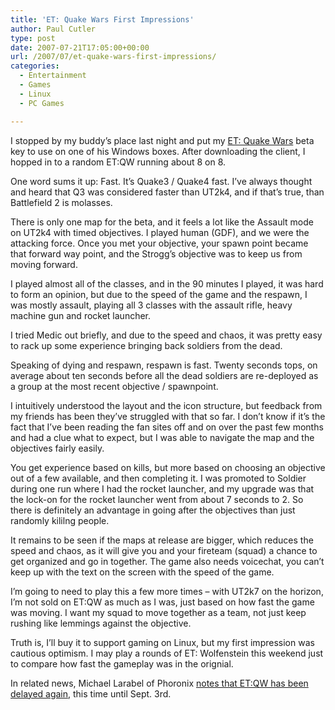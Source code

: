 ```yaml
---
title: 'ET: Quake Wars First Impressions'
author: Paul Cutler
type: post
date: 2007-07-21T17:05:00+00:00
url: /2007/07/et-quake-wars-first-impressions/
categories:
  - Entertainment
  - Games
  - Linux
  - PC Games

---
```

I stopped by my buddy&#8217;s place last night and put my [ET: Quake Wars][1] beta key to use on one of his Windows boxes. After downloading the client, I hopped in to a random ET:QW running about 8 on 8.

One word sums it up: Fast. It&#8217;s Quake3 / Quake4 fast. I&#8217;ve always thought and heard that Q3 was considered faster than UT2k4, and if that&#8217;s true, than Battlefield 2 is molasses.

There is only one map for the beta, and it feels a lot like the Assault mode on UT2k4 with timed objectives. I played human (GDF), and we were the attacking force. Once you met your objective, your spawn point became that forward way point, and the Strogg&#8217;s objective was to keep us from moving forward.

I played almost all of the classes, and in the 90 minutes I played, it was hard to form an opinion, but due to the speed of the game and the respawn, I was mostly assault, playing all 3 classes with the assault rifle, heavy machine gun and rocket launcher.

I tried Medic out briefly, and due to the speed and chaos, it was pretty easy to rack up some experience bringing back soldiers from the dead.

Speaking of dying and respawn, respawn is fast. Twenty seconds tops, on average about ten seconds before all the dead soldiers are re-deployed as a group at the most recent objective / spawnpoint.

I intuitively understood the layout and the icon structure, but feedback from my friends has been they&#8217;ve struggled with that so far. I don&#8217;t know if it&#8217;s the fact that I&#8217;ve been reading the fan sites off and on over the past few months and had a clue what to expect, but I was able to navigate the map and the objectives fairly easily.

You get experience based on kills, but more based on choosing an objective out of a few available, and then completing it. I was promoted to Soldier during one run where I had the rocket launcher, and my upgrade was that the lock-on for the rocket launcher went from about 7 seconds to 2. So there is definitely an advantage in going after the objectives than just randomly kililng people.

It remains to be seen if the maps at release are bigger, which reduces the speed and chaos, as it will give you and your fireteam (squad) a chance to get organized and go in together. The game also needs voicechat, you can&#8217;t keep up with the text on the screen with the speed of the game.

I&#8217;m going to need to play this a few more times &#8211; with UT2k7 on the horizon, I&#8217;m not sold on ET:QW as much as I was, just based on how fast the game was moving. I want my squad to move together as a team, not just keep rushing like lemmings against the objective.

Truth is, I&#8217;ll buy it to support gaming on Linux, but my first impression was cautious optimism. I may play a rounds of ET: Wolfenstein this weekend just to compare how fast the gameplay was in the orignial.

In related news, Michael Larabel of Phoronix [notes that ET:QW has been delayed again][2], this time until Sept. 3rd.

 [1]: http://www.enemyterritory.com/main.html
 [2]: http://www.michaellarabel.com/?k=blog&i=263